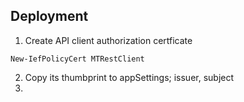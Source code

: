 ## Deployment

1. Create API client authorization certficate

```
New-IefPolicyCert MTRestClient
```
2. Copy its thumbprint to appSettings; issuer, subject
3. 